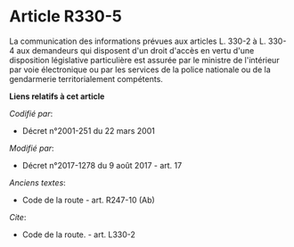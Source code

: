 # Article R330-5

La communication des informations prévues aux articles L. 330-2 à L. 330-4 aux demandeurs qui disposent d'un droit d'accès en
vertu d'une disposition législative particulière est assurée par le         ministre de l'intérieur par voie électronique ou
par les services de la police nationale ou de la gendarmerie territorialement compétents.

**Liens relatifs à cet article**

_Codifié par_:

  - Décret n°2001-251 du 22 mars 2001

_Modifié par_:

  - Décret n°2017-1278 du 9 août 2017 - art. 17

_Anciens textes_:

  - Code de la route - art. R247-10 (Ab)

_Cite_:

  - Code de la route. - art. L330-2
